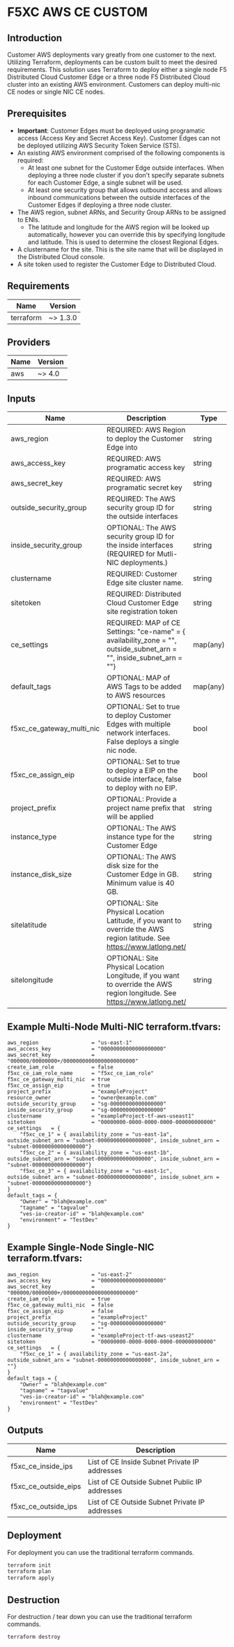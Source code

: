 # F5XC AWS CE CUSTOM

## Introduction

Customer AWS deployments vary greatly from one customer to the next.  Utilizing Terraform, deployments can be custom built to meet the desired requirements.  This solution uses Terraform to deploy either a single node F5 Distributed Cloud Customer Edge or a three node F5 Distributed Cloud cluster into an existing AWS environment.  Customers can deploy multi-nic CE nodes or single NIC CE nodes.

## Prerequisites
- **Important**: Customer Edges must be deployed using programatic access (Access Key and Secret Access Key). Customer Edges can not be deployed utilizing AWS Security Token Service (STS).
- An existing AWS environment comprised of the following components is required:
  - At least one subnet for the Customer Edge outside interfaces.  When deploying a three node cluster if you don't specify separate subnets for each Customer Edge, a single subnet will be used.
  - At least one security group that allows outbound access and allows inbound communications between the outside interfaces of the Customer Edges if deploying a three node cluster.
- The AWS region, subnet ARNs, and Security Group ARNs to be assigned to ENIs.
  - The latitude and longitude for the AWS region will be looked up automatically, however you can override this by specifying longitude and latitude.  This is used to determine the closest Regional Edges.
- A clustername for the site.  This is the site name that will be displayed in the Distributed Cloud console.
- A site token used to register the Customer Edge to Distributed Cloud.

## Requirements

| Name | Version |
|------|---------|
| terraform | ~> 1.3.0 |

## Providers

| Name | Version |
|------|---------|
| aws | ~> 4.0 |

## Inputs
| Name                       | Description | Type | Default |
| -----                      | ----------- | ---- | ------- | 
| aws_region                 | REQUIRED: AWS Region to deploy the Customer Edge into                                                                      | string   |                                      |
| aws_access_key             | REQUIRED: AWS programatic access key                                                                                       | string   |                                      |
| aws_secret_key             | REQUIRED: AWS programatic secret key                                                                                       | string   |                                      |
| outside_security_group     | REQUIRED: The AWS security group ID for the outside interfaces                                                             | string   |                                      |
| inside_security_group      | OPTIONAL: The AWS security group ID for the inside interfaces  (REQUIRED for Mutli-NIC deployments.)                       | string   |                                      | 
| clustername                | REQUIRED: Customer Edge site cluster name.                                                                                 | string   |                                      |
| sitetoken                  | REQUIRED: Distributed Cloud Customer Edge site registration token                                                          | string   |                                      |
| ce_settings                | REQUIRED: MAP of CE Settings: "ce-name" = { availability_zone = "", outside_subnet_arn = "", inside_subnet_arn = ""}       | map(any) |                                      |
| default_tags               | OPTIONAL: MAP of AWS Tags to be added to AWS resources                                                                     | map(any) |                                      |
| f5xc_ce_gateway_multi_nic  | OPTIONAL: Set to true to deploy Customer Edges with multiple network interfaces. False deploys a single nic node.          | bool     | false                                |
| f5xc_ce_assign_eip         | OPTIONAL: Set to true to deploy a EIP on the outside interface, false to deploy with no EIP.                               | bool     | false                                |
| project_prefix             | OPTIONAL: Provide a project name prefix that will be applied                                                               | string   | demo                                 |
| instance_type              | OPTIONAL: The AWS instance type for the Customer Edge                                                                      | string   | t3.xlarge                            |
| instance_disk_size         | OPTIONAL: The AWS disk size for the Customer Edge in GB.  Minimum value is 40 GB.                                          | string   | 80                                   |
| sitelatitude               | OPTIONAL: Site Physical Location Latitude, if you want to override the AWS region latitude. See https://www.latlong.net/   | string   |                                      |
| sitelongitude              | OPTIONAL: Site Physical Location Longitude, if you want to override the AWS region longitude. See https://www.latlong.net/ | string   |                                      |

## Example Multi-Node Multi-NIC terraform.tfvars:
```
aws_region                 = "us-east-1"
aws_access_key             = "00000000000000000000"
aws_secret_key             = "000000/00000000+/00000000000000000000000"
create_iam_role            = false
f5xc_ce_iam_role_name      = "f5xc_ce_iam_role"
f5xc_ce_gateway_multi_nic  = true
f5xc_ce_assign_eip         = true
project_prefix             = "exampleProject"
resource_owner             = "owner@example.com"
outside_security_group     = "sg-00000000000000000"
inside_security_group      = "sg-00000000000000000"
clustername                = "exampleProject-tf-aws-useast1"
sitetoken                  = "00000000-0000-0000-0000-000000000000"
ce_settings   = {
    "f5xc_ce_1" = { availability_zone = "us-east-1a", outside_subnet_arn = "subnet-00000000000000000", inside_subnet_arn = "subnet-00000000000000000"}
    "f5xc_ce_2" = { availability_zone = "us-east-1b", outside_subnet_arn = "subnet-00000000000000000", inside_subnet_arn = "subnet-00000000000000000"}
    "f5xc_ce_3" = { availability_zone = "us-east-1c", outside_subnet_arn = "subnet-00000000000000000", inside_subnet_arn = "subnet-00000000000000000"}
}
default_tags = {
    "Owner" = "blah@example.com"
    "tagname" = "tagvalue"
    "ves-io-creator-id" = "blah@example.com"
    "environment" = "TestDev"
}
```

## Example Single-Node Single-NIC terraform.tfvars:
```
aws_region                 = "us-east-2"
aws_access_key             = "00000000000000000000"
aws_secret_key             = "000000/00000000+/00000000000000000000000"
create_iam_role            = true
f5xc_ce_gateway_multi_nic  = false
f5xc_ce_assign_eip         = false
project_prefix             = "exampleProject"
outside_security_group     = "sg-00000000000000000"
inside_security_group      = ""
clustername                = "exampleProject-tf-aws-useast2"
sitetoken                  = "00000000-0000-0000-0000-000000000000"
ce_settings   = {
    "f5xc_ce_1" = { availability_zone = "us-east-2a", outside_subnet_arn = "subnet-00000000000000000", inside_subnet_arn = ""}
}
default_tags = {
    "Owner" = "blah@example.com"
    "tagname" = "tagvalue"
    "ves-io-creator-id" = "blah@example.com"
    "environment" = "TestDev"
}
```

## Outputs
| Name | Description |
|------|-------------|
| f5xc_ce_inside_ips   | List of CE Inside Subnet Private IP addresses  |
| f5xc_ce_outside_eips | List of CE Outside Subnet Public IP addresses  |
| f5xc_ce_outside_ips  | List of CE Outside Subnet Private IP addresses | 

## Deployment
For deployment you can use the traditional terraform commands.

```bash
terraform init
terraform plan
terraform apply
```

## Destruction

For destruction / tear down you can use the traditional terraform commands.

```bash
terraform destroy
```

